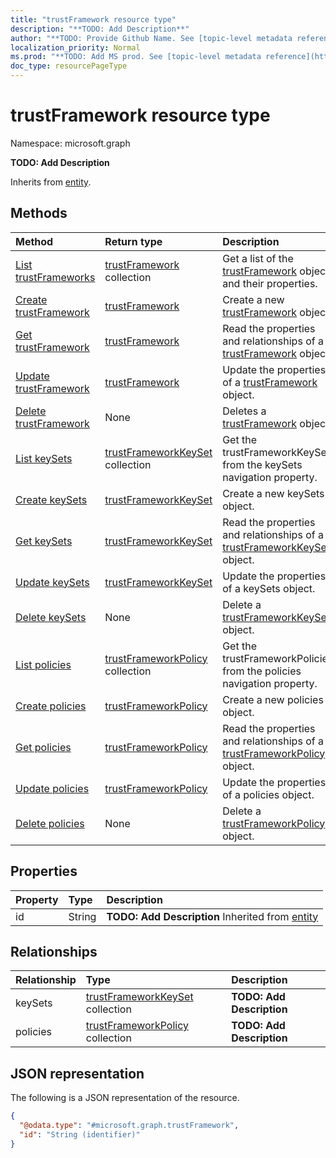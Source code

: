 ```yaml
---
title: "trustFramework resource type"
description: "**TODO: Add Description**"
author: "**TODO: Provide Github Name. See [topic-level metadata reference](https://msgo.azurewebsites.net/add/document/guidelines/metadata.html#topic-level-metadata)**"
localization_priority: Normal
ms.prod: "**TODO: Add MS prod. See [topic-level metadata reference](https://msgo.azurewebsites.net/add/document/guidelines/metadata.html#topic-level-metadata)**"
doc_type: resourcePageType
---
```


# trustFramework resource type

Namespace: microsoft.graph

**TODO: Add Description**


Inherits from [entity](../resources/entity.md).

## Methods
|Method|Return type|Description|
|:---|:---|:---|
|[List trustFrameworks](../api/trustframework-list.md)|[trustFramework](../resources/trustframework.md) collection|Get a list of the [trustFramework](../resources/trustframework.md) objects and their properties.|
|[Create trustFramework](../api/trustframework-create.md)|[trustFramework](../resources/trustframework.md)|Create a new [trustFramework](../resources/trustframework.md) object.|
|[Get trustFramework](../api/trustframework-get.md)|[trustFramework](../resources/trustframework.md)|Read the properties and relationships of a [trustFramework](../resources/trustframework.md) object.|
|[Update trustFramework](../api/trustframework-update.md)|[trustFramework](../resources/trustframework.md)|Update the properties of a [trustFramework](../resources/trustframework.md) object.|
|[Delete trustFramework](../api/trustframework-delete.md)|None|Deletes a [trustFramework](../resources/trustframework.md) object.|
|[List keySets](../api/trustframework-list-keysets.md)|[trustFrameworkKeySet](../resources/trustframeworkkeyset.md) collection|Get the trustFrameworkKeySets from the keySets navigation property.|
|[Create keySets](../api/trustframework-post-keysets.md)|[trustFrameworkKeySet](../resources/trustframeworkkeyset.md)|Create a new keySets object.|
|[Get keySets](../api/trustframework-get-trustframeworkkeyset.md)|[trustFrameworkKeySet](../resources/trustframeworkkeyset.md)|Read the properties and relationships of a [trustFrameworkKeySet](../resources/trustframeworkkeyset.md) object.|
|[Update keySets](../api/trustframework-update-keysets.md)|[trustFrameworkKeySet](../resources/trustframeworkkeyset.md)|Update the properties of a keySets object.|
|[Delete keySets](../api/trustframework-delete-keysets.md)|None|Delete a [trustFrameworkKeySet](../resources/trustframeworkkeyset.md) object.|
|[List policies](../api/trustframework-list-policies.md)|[trustFrameworkPolicy](../resources/trustframeworkpolicy.md) collection|Get the trustFrameworkPolicies from the policies navigation property.|
|[Create policies](../api/trustframework-post-policies.md)|[trustFrameworkPolicy](../resources/trustframeworkpolicy.md)|Create a new policies object.|
|[Get policies](../api/trustframework-get-trustframeworkpolicy.md)|[trustFrameworkPolicy](../resources/trustframeworkpolicy.md)|Read the properties and relationships of a [trustFrameworkPolicy](../resources/trustframeworkpolicy.md) object.|
|[Update policies](../api/trustframework-update-policies.md)|[trustFrameworkPolicy](../resources/trustframeworkpolicy.md)|Update the properties of a policies object.|
|[Delete policies](../api/trustframework-delete-policies.md)|None|Delete a [trustFrameworkPolicy](../resources/trustframeworkpolicy.md) object.|

## Properties
|Property|Type|Description|
|:---|:---|:---|
|id|String|**TODO: Add Description** Inherited from [entity](../resources/entity.md)|

## Relationships
|Relationship|Type|Description|
|:---|:---|:---|
|keySets|[trustFrameworkKeySet](../resources/trustframeworkkeyset.md) collection|**TODO: Add Description**|
|policies|[trustFrameworkPolicy](../resources/trustframeworkpolicy.md) collection|**TODO: Add Description**|

## JSON representation
The following is a JSON representation of the resource.
<!-- {
  "blockType": "resource",
  "keyProperty": "id",
  "@odata.type": "microsoft.graph.trustFramework",
  "baseType": "microsoft.graph.entity",
  "openType": false
}
-->
``` json
{
  "@odata.type": "#microsoft.graph.trustFramework",
  "id": "String (identifier)"
}
```

